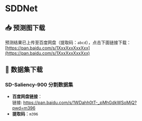 # SDDNet

## 📥 预测图下载

预测结果已上传至百度网盘（提取码：`abcd`），点击下面链接下载：  
[https://pan.baidu.com/s/1XxxXxxXxxXxx](https://pan.baidu.com/s/1XxxXxxXxxXxx)

## 📂 数据集下载

### SD-Saliency-900 分割数据集

- **百度网盘链接**：  
  链接: https://pan.baidu.com/s/1WDahh0tT-_pMhGdkWSoMjQ?pwd=m396
- **提取码**：`m396`  
